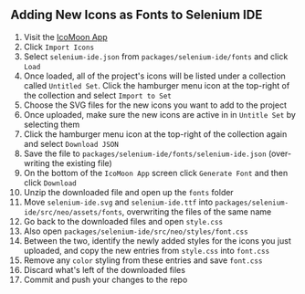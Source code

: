 ## Adding New Icons as Fonts to Selenium IDE

1. Visit the [IcoMoon App](https://icomoon.io/app/#/select)
2. Click `Import Icons`
3. Select `selenium-ide.json` from `packages/selenium-ide/fonts` and click `Load`
4. Once loaded, all of the project's icons will be listed under a collection called `Untitled Set`. Click the hamburger menu icon at the top-right of the collection and select `Import to Set`
5. Choose the SVG files for the new icons you want to add to the project
6. Once uploaded, make sure the new icons are active in in `Untitle Set` by selecting them
7. Click the hamburger menu icon at the top-right of the collection again and select `Download JSON`
8. Save the file to `packages/selenium-ide/fonts/selenium-ide.json` (over-writing the existing file)
9. On the bottom of the `IcoMoon App` screen click `Generate Font` and then click `Download`
10. Unzip the downloaded file and open up the `fonts` folder
11. Move `selenium-ide.svg` and `selenium-ide.ttf` into `packages/selenium-ide/src/neo/assets/fonts`, overwriting the files of the same name
12. Go back to the downloaded files and open `style.css`
13. Also open `packages/selenium-ide/src/neo/styles/font.css`
14. Between the two, identify the newly added styles for the icons you just uploaded, and copy the new entries from `style.css` into `font.css`
15. Remove any `color` styling from these entries and save `font.css`
16. Discard what's left of the downloaded files
17. Commit and push your changes to the repo
